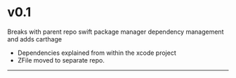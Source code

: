 
# v0.1

Breaks with parent repo swift package manager dependency management and adds carthage

* Dependencies explained from within the xcode project
* ZFile moved to separate repo.

----
